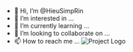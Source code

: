 - 👋 Hi, I’m @HieuSimpRin
- 👀 I’m interested in ...
- 🌱 I’m currently learning ...
- 💞️ I’m looking to collaborate on ...
- 📫 How to reach me ...
![Project Logo](https://i.imgur.com/AIwjOPA.jpeg)

<!---
HieuSimpRin/HieuSimpRin is a ✨ special ✨ repository because its `README.md` (this file) appears on your GitHub profile.
You can click the Preview link to take a look at your changes.
--->
